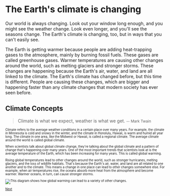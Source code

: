 # The Earth's climate is changing

Our world is always changing. Look out your window long enough, and you might see the weather change. Look even longer, and you'll see the seasons change. The Earth's climate is changing, too, but in ways that you can't easily see.

The Earth is getting warmer because people are adding heat-trapping gases to the atmosphere, mainly by burning fossil fuels. These gases are called greenhouse gases. Warmer temperatures are causing other changes around the world, such as melting glaciers and stronger storms. These changes are happening because the Earth's air, water, and land are all linked to the climate. The Earth's climate has changed before, but this time is different. People are causing these changes, which are bigger and happening faster than any climate changes that modern society has ever seen before.

## Climate Concepts

> Climate is what we expect, weather is what we get. <small>-- Mark Twain<small>

Climate refers to the average weather conditions in a certain place over many years. For example, the climate in Minnesota is cold and snowy in the winter, and the climate in Honolulu, Hawaii, is warm and humid all year long. The climate in one area, like the Midwest or Hawaii, is called a regional climate. The average climate around the world is called global climate.

When scientists talk about global climate change, they're talking about the global climate and a pattern of change that's happening over many years. One of the most important trends that scientists look at is the average temperature of the Earth, which has been increasing for many years. This is called global warming.

Rising global temperatures lead to other changes around the world, such as stronger hurricanes, melting glaciers, and the loss of wildlife habitats. That's because the Earth's air, water, and land are all related to one another and to the climate. This means a change in one place can lead to other changes somewhere else. For example, when air temperatures rise, the oceans absorb more heat from the atmosphere and become warmer. Warmer oceans, in turn, can cause stronger storms.

![This diagram shows how global warming can lead to a variety of other changes.](https://www3.epa.gov/climatechange/kids/images/1-1-webof.gif "This diagram shows how global warming can lead to a variety of other changes.")

[Next](climate_concepts_quiz.html)
